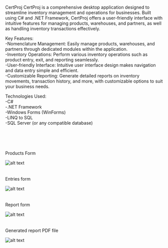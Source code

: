 CertProj
CertProj is a comprehensive desktop application designed to streamline inventory management and operations for businesses. Built using C# and .NET Framework, CertProj offers a user-friendly interface with intuitive features for managing products, warehouses, and partners, as well as handling inventory transactions effectively.

Key Features:<br />
 -Nomenclature Management: Easily manage products, warehouses, and partners through dedicated modules within the application.<br />
 -Inventory Operations: Perform various inventory operations such as product entry, exit, and reporting seamlessly.<br />
 -User-friendly Interface: Intuitive user interface design makes navigation and data entry simple and efficient.<br />
 -Customizable Reporting: Generate detailed reports on inventory movements, transaction history, and more, with customizable options to suit your business needs.<br />


Technologies Used:<br />
 -C# <br />
 -.NET Framework <br />
 -Windows Forms (WinForms) <br />
 -LINQ to SQL <br />
 -SQL Server (or any compatible database) <br />


<br /><br /><br />

Products Form


![alt text](https://i.imgur.com/3ZXAtFa.png)
<br /><br /><br />
Entries form


![alt text](https://i.imgur.com/7nJpD7w.png)
<br /><br /><br />
Report form


![alt text](https://i.imgur.com/oIrCS6g.png)
<br /><br /><br />
Generated report PDF file


![alt text](https://i.imgur.com/lyu576H.png)


